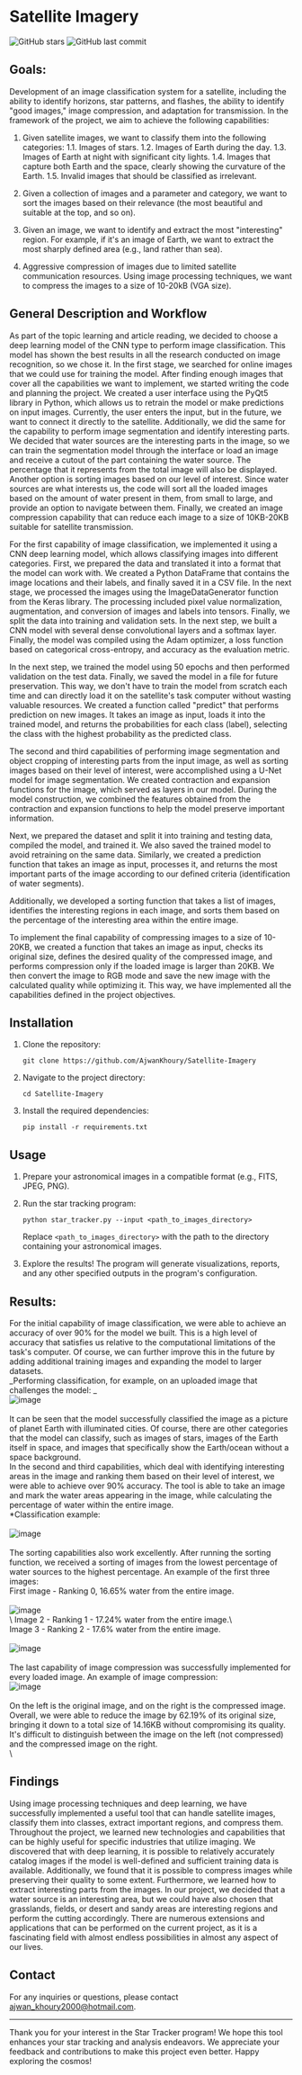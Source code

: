 # Satellite Imagery

![GitHub stars](https://img.shields.io/github/stars/AjwanKhoury/Satellite-Imagery?style=social) ![GitHub last commit](https://img.shields.io/github/last-commit/AjwanKhoury/Satellite-Imagery)

## Goals:
Development of an image classification system for a satellite, including the ability to identify horizons, star patterns, and flashes, the ability to identify "good images," image compression, and adaptation for transmission. In the framework of the project, we aim to achieve the following capabilities:

1. Given satellite images, we want to classify them into the following categories:
   1.1. Images of stars.
   1.2. Images of Earth during the day.
   1.3. Images of Earth at night with significant city lights.
   1.4. Images that capture both Earth and the space, clearly showing the curvature of the Earth.
   1.5. Invalid images that should be classified as irrelevant.

2. Given a collection of images and a parameter and category, we want to sort the images based on their relevance (the most beautiful and suitable at the top, and so on).

3. Given an image, we want to identify and extract the most "interesting" region. For example, if it's an image of Earth, we want to extract the most sharply defined area (e.g., land rather than sea).

4. Aggressive compression of images due to limited satellite communication resources. Using image processing techniques, we want to compress the images to a size of 10-20kB (VGA size).

## General Description and Workflow
As part of the topic learning and article reading, we decided to choose a deep learning model of the CNN type to perform image classification. This model has shown the best results in all the research conducted on image recognition, so we chose it. In the first stage, we searched for online images that we could use for training the model. After finding enough images that cover all the capabilities we want to implement, we started writing the code and planning the project. We created a user interface using the PyQt5 library in Python, which allows us to retrain the model or make predictions on input images. Currently, the user enters the input, but in the future, we want to connect it directly to the satellite. Additionally, we did the same for the capability to perform image segmentation and identify interesting parts. We decided that water sources are the interesting parts in the image, so we can train the segmentation model through the interface or load an image and receive a cutout of the part containing the water source. The percentage that it represents from the total image will also be displayed. Another option is sorting images based on our level of interest. Since water sources are what interests us, the code will sort all the loaded images based on the amount of water present in them, from small to large, and provide an option to navigate between them. Finally, we created an image compression capability that can reduce each image to a size of 10KB-20KB suitable for satellite transmission.

For the first capability of image classification, we implemented it using a CNN deep learning model, which allows classifying images into different categories. First, we prepared the data and translated it into a format that the model can work with. We created a Python DataFrame that contains the image locations and their labels, and finally saved it in a CSV file. In the next stage, we processed the images using the ImageDataGenerator function from the Keras library. The processing included pixel value normalization, augmentation, and conversion of images and labels into tensors. Finally, we split the data into training and validation sets. In the next step, we built a CNN model with several dense convolutional layers and a softmax layer. Finally, the model was compiled using the Adam optimizer, a loss function based on categorical cross-entropy, and accuracy as the evaluation metric.

In the next step, we trained the model using 50 epochs and then performed validation on the test data. Finally, we saved the model in a file for future preservation. This way, we don't have to train the model from scratch each time and can directly load it on the satellite's task computer without wasting valuable resources. We created a function called "predict" that performs prediction on new images. It takes an image as input, loads it into the trained model, and returns the probabilities for each class (label), selecting the class with the highest probability as the predicted class.

The second and third capabilities of performing image segmentation and object cropping of interesting parts from the input image, as well as sorting images based on their level of interest, were accomplished using a U-Net model for image segmentation. We created contraction and expansion functions for the image, which served as layers in our model. During the model construction, we combined the features obtained from the contraction and expansion functions to help the model preserve important information. 

Next, we prepared the dataset and split it into training and testing data, compiled the model, and trained it. We also saved the trained model to avoid retraining on the same data. Similarly, we created a prediction function that takes an image as input, processes it, and returns the most important parts of the image according to our defined criteria (identification of water segments).

Additionally, we developed a sorting function that takes a list of images, identifies the interesting regions in each image, and sorts them based on the percentage of the interesting area within the entire image.

To implement the final capability of compressing images to a size of 10-20KB, we created a function that takes an image as input, checks its original size, defines the desired quality of the compressed image, and performs compression only if the loaded image is larger than 20KB. We then convert the image to RGB mode and save the new image with the calculated quality while optimizing it. This way, we have implemented all the capabilities defined in the project objectives.

## Installation

1. Clone the repository:

   ```
   git clone https://github.com/AjwanKhoury/Satellite-Imagery
   ```

2. Navigate to the project directory:

   ```
   cd Satellite-Imagery
   ```

3. Install the required dependencies:

   ```
   pip install -r requirements.txt
   ```

## Usage

1. Prepare your astronomical images in a compatible format (e.g., FITS, JPEG, PNG).

2. Run the star tracking program:

   ```
   python star_tracker.py --input <path_to_images_directory>
   ```

   Replace `<path_to_images_directory>` with the path to the directory containing your astronomical images.

3. Explore the results! The program will generate visualizations, reports, and any other specified outputs in the program's configuration.

## Results:

For the initial capability of image classification, we were able to achieve an accuracy of over 90% for the model we built. This is a high level of accuracy that satisfies us relative to the computational limitations of the task's computer. Of course, we can further improve this in the future by adding additional training images and expanding the model to larger datasets. \
_Performing classification, for example, on an uploaded image that challenges the model:
_\
![image](https://github.com/AjwanKhoury/Satellite-Imagery/assets/73795045/91a2f024-8682-4b08-a54d-7b0de0080d33) \
\
It can be seen that the model successfully classified the image as a picture of planet Earth with illuminated cities. Of course, there are other categories that the model can classify, such as images of stars, images of the Earth itself in space, and images that specifically show the Earth/ocean without a space background. \
In the second and third capabilities, which deal with identifying interesting areas in the image and ranking them based on their level of interest, we were able to achieve over 90% accuracy. The tool is able to take an image and mark the water areas appearing in the image, while calculating the percentage of water within the entire image.\
*Classification example: \
\
![image](https://github.com/AjwanKhoury/Satellite-Imagery/assets/73795045/cf59e67d-4965-463c-bacb-92e9276472df) \
\
The sorting capabilities also work excellently. After running the sorting function, we received a sorting of images from the lowest percentage of water sources to the highest percentage. An example of the first three images: \
First image - Ranking 0, 16.65% water from the entire image. \
\
![image](https://github.com/AjwanKhoury/Satellite-Imagery/assets/73795045/742fd011-b02d-4fa4-b6f6-007a3810ea92) \
\ 
Image 2 - Ranking 1 - 17.24% water from the entire image.\ 
\
Image 3 - Ranking 2 - 17.6% water from the entire image. \
\
![image](https://github.com/AjwanKhoury/Satellite-Imagery/assets/73795045/6e284f2e-20cf-4c13-9e78-7d8913e3058a) \
\
The last capability of image compression was successfully implemented for every loaded image. An example of image compression: \
![image](https://github.com/AjwanKhoury/Satellite-Imagery/assets/73795045/d7f8872b-a13c-4d6f-9dc8-3bbd34eaff8b) \
\
On the left is the original image, and on the right is the compressed image. Overall, we were able to reduce the image by 62.19% of its original size, bringing it down to a total size of 14.16KB without compromising its quality. It's difficult to distinguish between the image on the left (not compressed) and the compressed image on the right. \
\
## Findings
Using image processing techniques and deep learning, we have successfully implemented a useful tool that can handle satellite images, classify them into classes, extract important regions, and compress them. Throughout the project, we learned new technologies and capabilities that can be highly useful for specific industries that utilize imaging. We discovered that with deep learning, it is possible to relatively accurately catalog images if the model is well-defined and sufficient training data is available. Additionally, we found that it is possible to compress images while preserving their quality to some extent. Furthermore, we learned how to extract interesting parts from the images. In our project, we decided that a water source is an interesting area, but we could have also chosen that grasslands, fields, or desert and sandy areas are interesting regions and perform the cutting accordingly. There are numerous extensions and applications that can be performed on the current project, as it is a fascinating field with almost endless possibilities in almost any aspect of our lives.


## Contact

For any inquiries or questions, please contact [ajwan_khoury2000@hotmail.com](mailto:ajwan_khoury2000@hotmail.com).

---

Thank you for your interest in the Star Tracker program! We hope this tool enhances your star tracking and analysis endeavors. We appreciate your feedback and contributions to make this project even better. Happy exploring the cosmos!
